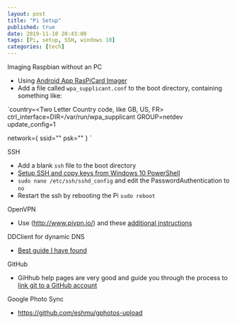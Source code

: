 ```yaml
---
layout: post
title: "Pi Setup"
published: true
date: 2019-11-10 20:43:00
tags: [Pi, setup, SSH, windows 10]
categories: [tech]
---
```


Imaging Raspbian without an PC
* Using [Android App RasPiCard Imager](https://play.google.com/store/apps/details?id=com.redrobe.raspicardimager)
* Add a file called `wpa_supplicant.conf` to the boot directory, containing something like: 

`country=<Two Letter Country code, like GB, US, FR>
ctrl_interface=DIR=/var/run/wpa_supplicant GROUP=netdev
update_config=1

network={
    ssid="<ssid>"
    psk="<network key>"
}
`

SSH
* Add a blank `ssh` file to the boot directory
* [Setup SSH and copy keys from Windows 10 PowerShell](https://blogs.endjin.com/2019/09/passwordless-ssh-from-windows-10-to-raspberry-pi/ )
* `sudo nano /etc/ssh/sshd_config` and edit the PasswordAuthentication to `no`
* Restart the ssh by rebooting the Pi `sudo reboot`

OpenVPN
* Use (http://www.pivpn.io/) and these [additional instructions](https://www.sitepoint.com/setting-up-a-home-vpn-using-your-raspberry-pi/)

DDClient for dynamic DNS
* [Best guide I have found](https://samhobbs.co.uk/2015/01/dynamic-dns-ddclient-raspberry-pi-and-ubuntu)

GitHub
* GiHhub help pages are very good and guide you through the process to [link git to a GitHub account](https://help.github.com/en/github/getting-started-with-github/set-up-git#next-steps-authenticating-with-github-from-git)

Google Photo Sync
* https://github.com/eshmu/gphotos-upload
